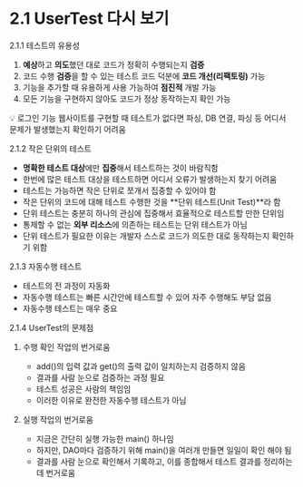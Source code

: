 # 2.1 UserTest 다시 보기

2.1.1 테스트의 유용성

1. **예상**하고 **의도**했던 대로 코드가 정확히 수행되는지 **검증**
2. 코드 수행 **검증**을 할 수 있는 테스트 코드 덕분에 **코드 개선(리팩토링)** 가능
3. 기능을 추가할 때 유용하게 사용 가능하여 **점진적** 개발 가능
4. 모든 기능을 구현하지 않아도 코드가 정상 동작하는지 확인 가능

<aside>
💡 로그인 기능 웹사이트를 구현할 때 테스트가 없다면 파싱, DB 연결, 파싱 등 어디서 문제가 발생했는지 확인하기 어려움

</aside>

2.1.2 작은 단위의 테스트

- **명확한 테스트 대상**에만 **집중**해서 테스트하는 것이 바람직함
- 한번에 많은 테스트 대상을 테스트하면 어디서 오류가 발생하는지 찾기 어려움
- 테스트는 가능하면 작은 단위로 쪼개서 집중할 수 있어야 함
- 작은 단위의 코드에 대해 테스트 수행한 것을 **단위 테스트(Unit Test)**라 함
- 단위 테스트는 충분히 하나의 관심에 집중해서 효율적으로 테스트할 만한 단위임
- 통제할 수 없는 **외부 리소스**에 의존하는 테스트는 단위 테스트가 아님
- 단위 테스트가 필요한 이유는 개발자 스스로 코드가 의도한 대로 동작하는지 확인하기 위함

2.1.3 자동수행 테스트

- 테스트의 전 과정이 자동화
- 자동수행 테스트는 빠른 시간안에 테스트할 수 있어 자주 수행해도 부담 없음
- 자동수행 테스트는 매우 중요

2.1.4 UserTest의 문제점

1. 수행 확인 작업의 번거로움
    - add()의 입력 값과 get()의 출력 값이 일치하는지 검증하지 않음
    - 결과를 사람 눈으로 검증하는 과정 필요
    - 테스트 성공은 사람의 책임임
    - 이러한 이유로 완전한 자동수행 테스트가 아님
    
2. 실행 작업의 번거로움
    - 지금은 간단히 실행 가능한 main() 하나임
    - 하지만, DAO마다 검증하기 위해 main()을 여러개 만들면 일일이 확인 해야 됨
    - 결과를 사람 눈으로 확인해서 기록하고, 이를 종합해서 테스트 결과를 정리하는데 번거로움
